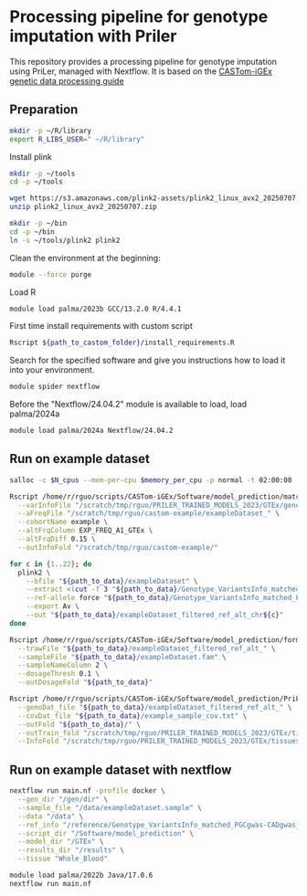 # Processing pipeline for genotype imputation with Priler
This repository provides a processing pipeline for genotype imputation using PriLer, managed with Nextflow.
It is based on the [CASTom-iGEx genetic data processing guide](https://github.com/zillerlab/CASTom-iGEx/wiki/Processing-genetic-data-to-work-with-CASTom%E2%80%90iGEx)

## Preparation
```bash
mkdir -p ~/R/library
export R_LIBS_USER=" ~/R/library"
```

Install plink
```bash
mkdir -p ~/tools
cd -p ~/tools

wget https://s3.amazonaws.com/plink2-assets/plink2_linux_avx2_20250707.zip
unzip plink2_linux_avx2_20250707.zip

mkdir -p ~/bin
cd -p ~/bin
ln -s ~/tools/plink2 plink2
```

Clean the environment at the beginning:
```bash
module --force purge
```

Load R
```bash
module load palma/2023b GCC/13.2.0 R/4.4.1
```

First time install requirements with custom script
```bash
Rscript ${path_to_castom_folder}/install_requirements.R 
```

Search for the specified software and give you instructions how to load it into your environment.
```bash
module spider nextflow
```

Before the "Nextflow/24.04.2" module is available to load, load palma/2024a
```bash
module load palma/2024a Nextflow/24.04.2
```

## Run on example dataset 

```bash
salloc -c $N_cpus --mem-per-cpu $memory_per_cpu -p normal -t 02:00:00
```


```bash
Rscript /home/r/rguo/scripts/CASTom-iGEx/Software/model_prediction/matchGenotypeModel.R \
  --varInfoFile "/scratch/tmp/rguo/PRILER_TRAINED_MODELS_2023/GTEx/genotype_info/Genotype_VariantsInfo_matched_PGCgwas-CADgwas_" \
  --aFreqFile "/scratch/tmp/rguo/castom-example/exampleDataset_" \
  --cohortName example \
  --altFrqColumn EXP_FREQ_A1_GTEx \
  --altFrqDiff 0.15 \
  --outInfoFold "/scratch/tmp/rguo/castom-example/"
```


```bash
for c in {1..22}; do 
  plink2 \
    --bfile "${path_to_data}/exampleDataset" \
    --extract <(cut -f 3 "${path_to_data}/Genotype_VariantsInfo_matched_PGCgwas-CADgwas_example_chr${c}.txt") \
    --ref-allele force "${path_to_data}/Genotype_VariantsInfo_matched_PGCgwas-CADgwas_example_chr${c}.txt" 6 3 \
    --export Av \
    --out "${path_to_data}/exampleDataset_filtered_ref_alt_chr${c}"
done
```


```bash
Rscript /home/r/rguo/scripts/CASTom-iGEx/Software/model_prediction/formatGenotypeDosage.R \
  --trawFile "${path_to_data}/exampleDataset_filtered_ref_alt_" \
  --sampleFile "${path_to_data}/exampleDataset.fam" \
  --sampleNameColumn 2 \
  --dosageThresh 0.1 \
  --outDosageFold "${path_to_data}"
```


```bash
Rscript /home/r/rguo/scripts/CASTom-iGEx/Software/model_prediction/PriLer_predictGeneExp_run.R \
  --genoDat_file "${path_to_data}/exampleDataset_filtered_ref_alt_" \
  --covDat_file "${path_to_data}/example_sample_cov.txt" \
  --outFold "${path_to_data}/" \
  --outTrain_fold "/scratch/tmp/rguo/PRILER_TRAINED_MODELS_2023/GTEx/tissues/Whole_Blood/" \
  --InfoFold "/scratch/tmp/rguo/PRILER_TRAINED_MODELS_2023/GTEx/tissues/Whole_Blood/"
```


## Run on example dataset with nextflow
```bash
nextflow run main.nf -profile docker \
  --gen_dir "/gen/dir" \
  --sample_file "/data/exampleDataset.sample" \
  --data "/data" \
  --ref_info "/reference/Genotype_VariantsInfo_matched_PGCgwas-CADgwas_" \
  --script_dir "/Software/model_prediction" \
  --model_dir "/GTEx" \
  --results_dir "/results" \
  --tissue "Whole_Blood"
```

```bash
module load palma/2022b Java/17.0.6
nextflow run main.nf
```

